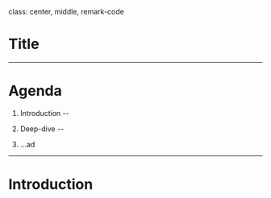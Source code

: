 class: center, middle, remark-code

# Title

---

# Agenda

1. Introduction
-- 

2. Deep-dive
-- 

3. ...ad

---

# Introduction
